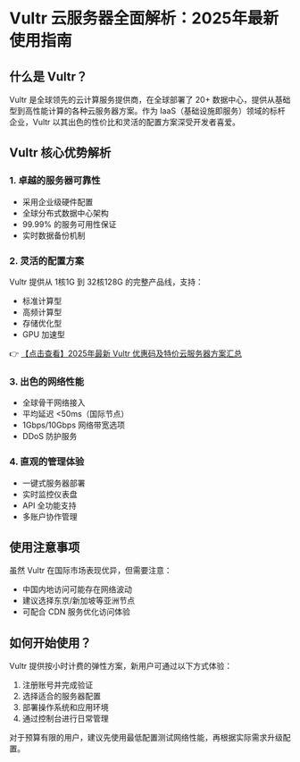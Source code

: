 # Vultr 云服务器全面解析：2025年最新使用指南

## 什么是 Vultr？

Vultr 是全球领先的云计算服务提供商，在全球部署了 20+ 数据中心，提供从基础型到高性能计算的各种云服务器方案。作为 IaaS（基础设施即服务）领域的标杆企业，Vultr 以其出色的性价比和灵活的配置方案深受开发者喜爱。

## Vultr 核心优势解析

### 1. 卓越的服务器可靠性
- 采用企业级硬件配置
- 全球分布式数据中心架构
- 99.99% 的服务可用性保证
- 实时数据备份机制

### 2. 灵活的配置方案
Vultr 提供从 1核1G 到 32核128G 的完整产品线，支持：
- 标准计算型
- 高频计算型
- 存储优化型
- GPU 加速型

👉 [【点击查看】2025年最新 Vultr 优惠码及特价云服务器方案汇总](https://bit.ly/VuLtr)

### 3. 出色的网络性能
- 全球骨干网络接入
- 平均延迟 <50ms（国际节点）
- 1Gbps/10Gbps 网络带宽选项
- DDoS 防护服务

### 4. 直观的管理体验
- 一键式服务器部署
- 实时监控仪表盘
- API 全功能支持
- 多账户协作管理

## 使用注意事项

虽然 Vultr 在国际市场表现优异，但需要注意：
- 中国内地访问可能存在网络波动
- 建议选择东京/新加坡等亚洲节点
- 可配合 CDN 服务优化访问体验

## 如何开始使用？

Vultr 提供按小时计费的弹性方案，新用户可通过以下方式体验：
1. 注册账号并完成验证
2. 选择适合的服务器配置
3. 部署操作系统和应用环境
4. 通过控制台进行日常管理

对于预算有限的用户，建议先使用最低配置测试网络性能，再根据实际需求升级配置。